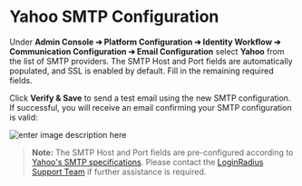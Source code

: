 # Yahoo SMTP Configuration

Under **Admin Console ➔ Platform Configuration ➔ Identity Workflow  ➔ Communication Configuration  ➔ Email Configuration** select **Yahoo** from the list of SMTP providers. The SMTP Host and Port fields are automatically populated, and SSL is enabled by default. Fill in the remaining required fields.

Click **Verify & Save** to send a test email using the new SMTP configuration. If successful, you will receive an email confirming your SMTP configuration is valid:

![enter image description here](https://apidocs.lrcontent.com/images/smtp_success_208975b96b0422b3955.67922072.png "enter image title here")

>**Note:** The SMTP Host and Port fields are pre-configured according to [Yahoo's SMTP specifications](https://help.yahoo.com/kb/mail/sln4724.html). Please contact the [LoginRadius Support Team](https://adminconsole.loginradius.com/support/tickets/open-a-new-ticket) if further assistance is required.
